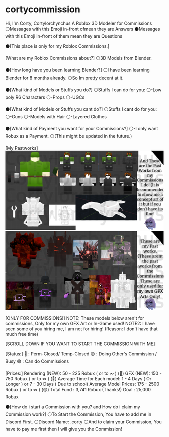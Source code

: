 # cortycommission
Hi, I'm Corty, Cortylorchynchus
A Roblox 3D Modeler for Commissions
⚪Messages with this Emoji in-front ofmean they are Answers 
⚫Messages with this Emoji in-front of them mean they are Questions

⚫[This place is only for my Roblox Commissions.]

[What are my Roblox Commissions about?]
⚪3D Models from Blender.

⚫[How long have you been learning Blender?]
⚪I have been learning Blender for 8 months already.
⚪So Im pretty decent at it.

⚫[What kind of Models or Stuffs you do?]
⚪Stuffs I can do for you:
⚪-Low poly R6 Characters
⚪-Props
⚪-UGCs

⚫[What kind of Models or Stuffs you cant do?]
⚪Stuffs I cant do for you:
⚪-Guns
⚪-Models with Hair
⚪-Layered Clothes

⚫[What kind of Payment you want for your Commissions?]
⚪-I only want Robux as a Payment.
⚪(This might be updated in the future.)

[My Pastworks]
![alt text](https://github.com/Cortylorchynchus/cortycommission/blob/main/PastWorksFromMyCommissions.png?raw=true)
![alt text](https://github.com/Cortylorchynchus/cortycommission/blob/main/PastWorksNotFromMyCommissions.png?raw=true)

[ONLY FOR COMMISSIONS!]
NOTE:  These models below aren't for commissions, Only for my own GFX Art or In-Game used!
NOTE2:  I have seen some of you hiring me, I am not for hiring! (Reason: I don't have that much free time)

[SCROLL DOWN IF YOU WANT TO START THE COMMISSION WITH ME]

[Status:]
🔴 : Perm-Closed/ Temp-Closed
🟡 : Doing Other's Commission / Busy
🟢 : Can do Commissions

[Prices:]
Rendering (NEW): 50 - 225 Robux ( or to ∞ )  (🔴)
GFX (NEW): 150 - 750 Robux ( or to ∞ )  (🔴)
Average Time for Each model: 1 - 4 Days ( Or Longer ) or 7 - 30 Days ( Due to school)
Average Model Prices: 175 - 2500 Robux ( or to ∞ ) (🟡)
Total Fund : 3,741 Robux (Thanks!)
Goal : 25,000 Robux

⚫[How do i start a Commission with you? and How do i claim my Commission work?]
⚪To Start the Commission, You have to add me in Discord First.
⚪Discord Name: .corty
⚪And to claim your Commission, You have to pay me first then I will give you the Commission!
